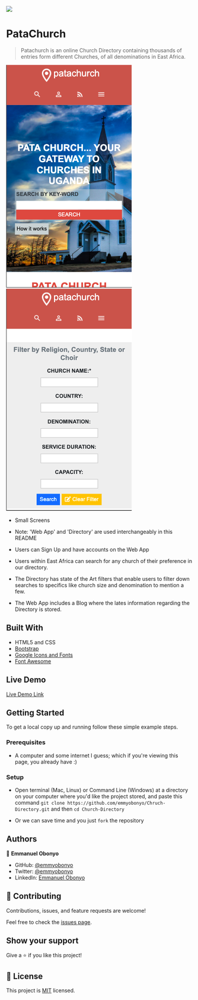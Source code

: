 ![](https://img.shields.io/badge/Microverse-blueviolet)

# PataChurch

> Patachurch is an online Church Directory containing thousands of entries form different Churches, of all denominations in East Africa. 

![Home Small Screens](./images/pc-small.png)
![Filter Small Screens](./images/pc-small-2.png)

- Small Screens

- Note: 'Web App' and 'Directory' are used interchangeably in this README
- Users can Sign Up and have accounts on the Web App
- Users within East Africa can search for any church of their preference in our directory.
- The Directory has state of the Art filters that enable users to filter down searches to specifics like church size and denomination to mention a few.
- The Web App includes a Blog where the lates information regarding the Directory is stored.

## Built With

- HTML5 and CSS
- [Bootstrap](https://getbootstrap.com/)
- [Google Icons and Fonts](https://fonts.google.com/)
- [Font Awesome](https://fontawesome.com/)

## Live Demo

[Live Demo Link](https://emmyobonyo.github.io/Chruch-Directory/)


## Getting Started

To get a local copy up and running follow these simple example steps.

### Prerequisites

- A computer and some internet I guess; which if you're viewing this page, you already have :)

### Setup

- Open terminal (Mac, Linux) or Command Line (Windows) at a directory on your computer where you'd like the project stored, and paste this command `git clone https://github.com/emmyobonyo/Chruch-Directory.git` and then `cd Church-Directory`

- Or we can save time and you just `fork` the repository


## Authors

👤 **Emmanuel Obonyo**

- GitHub: [@emmyobonyo](https://github.com/emmyobonyo)
- Twitter: [@emmyobonyo](https://twitter.com/emmyobonyo)
- LinkedIn: [Emmanuel Obonyo](https://www.linkedin.com/in/emmanuel-obonyo-3728a2200/)

## 🤝 Contributing

Contributions, issues, and feature requests are welcome!

Feel free to check the [issues page](https://github.com/emmyobonyo/Chruch-Directory/issues).

## Show your support

Give a ⭐️ if you like this project!


## 📝 License

This project is [MIT](./MIT.md) licensed.
